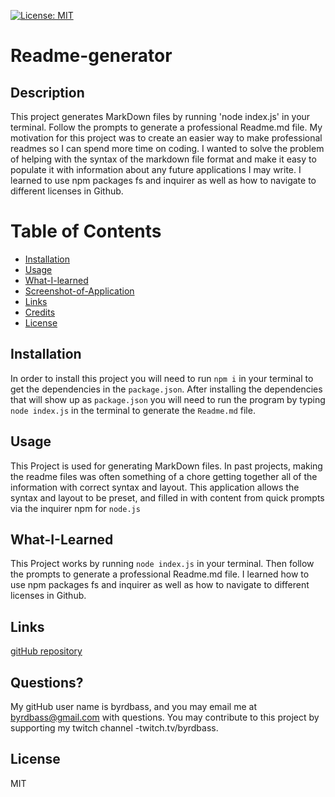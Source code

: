
  [![License: MIT](https://img.shields.io/badge/License-MIT-yellow.svg)](https://opensource.org/licenses/MIT)
# Readme-generator

## Description
This project generates MarkDown files by running 'node index.js' in your terminal. Follow the prompts to generate a professional Readme.md file.  My motivation for this project was to create an easier way to make professional readmes so I can spend more time on coding.
I wanted to solve the problem of helping with the syntax of the markdown file format and make it easy to populate it with information about any future applications I may write.  I learned to use npm packages fs and inquirer as well as how to navigate to different licenses in Github. 

# Table of Contents
- [Installation](#Installation)
- [Usage](#Usage)
- [What-I-learned](#What-I-Learned)
- [Screenshot-of-Application](#Screenshot-of-Application)
- [Links](#Links)
- [Credits](#Credits)
- [License](#License)


## Installation
In order to install this project you will need to run `npm i` in your terminal to get the dependencies in the `package.json`.  After installing the dependencies that will show up as `package.json` you will need to run the program by typing `node index.js` in the terminal to generate the `Readme.md` file.

## Usage
This Project is used for generating MarkDown files. In past projects, making the readme files was often something of a chore getting together all of the information with correct syntax and layout.  This application allows the syntax and layout to be preset, and filled in with content from quick prompts via the inquirer npm for `node.js`

## What-I-Learned
This Project works by running `node index.js` in your terminal.  Then follow the prompts to generate a professional Readme.md file. I learned how to use npm packages fs and inquirer as well as how to navigate to different licenses in Github.  

## Links
[gitHub repository](https://github.com/Byrdbass/readme-generator)

## Questions?
My gitHub user name is byrdbass, and you may email me at byrdbass@gmail.com with questions.
You may contribute to this project by supporting my twitch channel -twitch.tv/byrdbass.

## License
MIT
